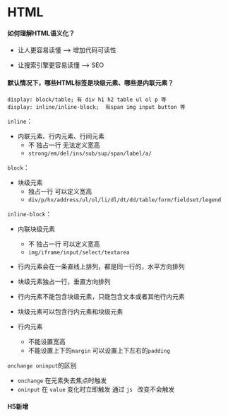 # HTML

#### 如何理解HTML语义化？

- 让人更容易读懂 --> 增加代码可读性

- 让搜索引擎更容易读懂 --> SEO



#### 默认情况下，哪些HTML标签是块级元素、哪些是内联元素？

```basic
display: block/table; 有 div h1 h2 table ul ol p 等
display: inline/inline-block;  有span img input button 等
```

`inline`：

- 内联元素、行内元素、行间元素
  - 不 独占一行	无法定义宽高
  - `strong/em/del/ins/sub/sup/span/label/a/`

`block`：

- 块级元素
  - 独占一行	可以定义宽高
  - `div/p/hx/address/ul/ol/li/dl/dt/dd/table/form/fieldset/legend`

`inline-block`：

- 内联块级元素
  - 不 独占一行	可以定义宽高
  - `img/iframe/input/select/textarea`



- 行内元素会在一条直线上排列，都是同一行的，水平方向排列
- 块级元素独占一行，垂直方向排列
- 行内元素不能包含块级元素，只能包含文本或者其他行内元素
- 块级元素可以包含行内元素和块级元素
- 行内元素
  - 不能设置宽高
  - 不能设置上下的`margin`  可以设置上下左右的`padding`



`onchange oninput`的区别

- `onchange` 在元素失去焦点时触发
- `oninput` 在 `value` 变化时立即触发 通过 `js ` 改变不会触发



#### H5新增

